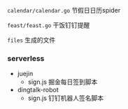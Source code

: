 `calendar/calendar.go` 节假日日历spider

`feast/feast.go` 干饭钉钉提醒

`files` 生成的文件

### serverless
  - juejin
    - sign.js  掘金每日签到脚本
  - dingtalk-robot
    - sign.js  钉钉机器人签名脚本
